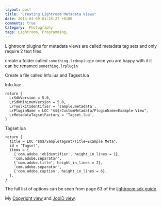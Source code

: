 ```yaml
---
layout: post
title: "Creating Lightroom Metadata Views"
date: 2014-04-09 01:28:27 +0100
comments: true
Category:  Photography
tags: Lightroom, Programming,
---
```

Lightroom plugins for metadata views are called metadata tag sets and only require 2 text files.

create a folder called `something.lrdevplugin` once you are happy with it it can be renamed `something.lrplugin`

Create a file called Info.lua and Tagset.lua

Info.lua:

    return {
      LrSdkVersion = 5.0,
      LrSdkMinimumVersion = 5.0,
      LrToolkitIdentifier = ’sample.metadata',
      LrPluginName = LOC "$$$/CustomMetadata/PluginName=Example View",
      LrMetadataTagsetFactory = ‘Tagset.lua',
    }

Tagset.lua


    return {
      title = LOC "$$$/SampleTagset/Title=Example Meta",
      id = ‘Tagset',
      items = {
        {'com.adobe.jobIdentifier', height_in_lines = 1},
        'com.adobe.separator',
        {'com.adobe.title', height_in_lines = 2},
        'com.adobe.separator',
        {'com.adobe.caption', height_in_lines = 6},
      },
    }

The full list of options can be seen from page 63 of the [lightroom sdk guide](http://wwwimages.adobe.com/www.adobe.com/content/dam/Adobe/en/devnet/photoshoplightroom/pdfs/lr5/lightroom-sdk-guide.pdf).

My [Copyright view][] and [JobID view][].

[Copyright view]: https://github.com/morganp/CopyrightMetadataTagset.lrdevplugin
[JobID view]: https://github.com/morganp/CopyrightMetadataTagset.lrdevplugin
